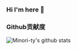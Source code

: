 ### Hi  I'm here 👋

### Github贡献度
![Minori-ty's github stats](https://github-readme-stats.vercel.app/api?username=sundayskys&show_icons=true&theme=vue)

